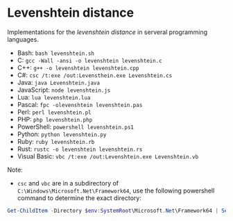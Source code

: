 # Levenshtein distance

Implementations for the *levenshtein distance* in serveral programming languages.

* Bash: `bash levenshtein.sh`
* C: `gcc -Wall -ansi -o levenshtein levenshtein.c`
* C++: `g++ -o levenshtein levenshtein.cpp`
* C#: `csc /t:exe /out:Levensthein.exe Levenshtein.cs`
* Java: `java Levenshtein.java`
* JavaScript: `node levenshtein.js`
* Lua: `lua levenshtein.lua`
* Pascal: `fpc -olevenshtein levenshtein.pas`
* Perl: `perl levenshtein.pl`
* PHP: `php levenshtein.php`
* PowerShell: `powershell levenshtein.ps1`
* Python: `python levenshtein.py`
* Ruby: `ruby levenshtein.rb`
* Rust: `rustc -o levenshtein levenshtein.rs`
* Visual Basic: `vbc /t:exe /out:Levenshtein.exe Levenshtein.vb`

Note:

* `csc` and `vbc` are in a subdirectory of `C:\Windows\Microsoft.Net\Framework64`, use the following powershell command to determine the exact directory:

```powershell
Get-ChildItem -Directory $env:SystemRoot\Microsoft.Net\Framework64 | Select -ExpandProperty "Name" | Select-String '^v' | Sort -Descending
```